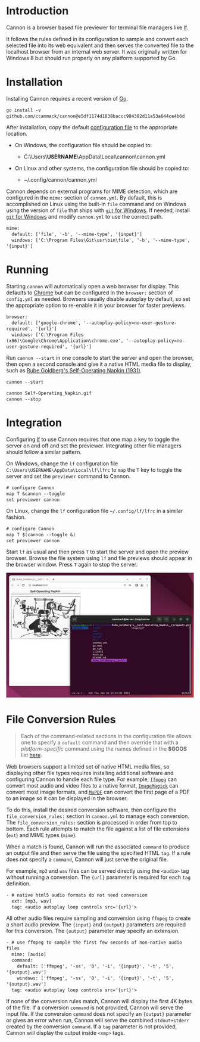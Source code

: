 # Introduction

Cannon is a browser based file previewer for terminal file managers like [lf](https://github.com/gokcehan/lf).

It follows the rules defined in its configuration to sample and convert each selected file into its web equivalent and then serves the converted file to the localhost browser from an internal web server. It was originally written for Windows 8 but should run properly on any platform supported by Go.

# Installation

Installing Cannon requires a recent version of [Go](https://go.dev/).

```
go install -v github.com/ccammack/cannon@e5df1174d1838baccc984382d11a53a644ce4b6d
```

After installation, copy the default [configuration file](https://github.com/ccammack/cannon/blob/main/cannon.yml) to the appropriate location.

* On Windows, the configuration file should be copied to:
  * C:\Users\\**USERNAME**\\AppData\\Local\\cannon\\cannon.yml

* On Linux and other systems, the configuration file should be copied to:
  * ~/.config/cannon/cannon.yml

Cannon depends on external programs for MIME detection, which are configured in the `mime:` section of `cannon.yml`. By default, this is accomplished on Linux using the built-in `file` command and on Windows using the version of `file` that ships with [`git` for Windows](https://gitforwindows.org/). If needed, install [`git` for Windows](https://gitforwindows.org/) and modify `cannon.yml` to use the correct path.

```
mime:
  default: ['file', '-b', '--mime-type', '{input}']
  windows: ['C:\Program Files\Git\usr\bin\file', '-b', '--mime-type', '{input}']
```

# Running

Starting `cannon` will automatically open a web browser for display. This defaults to [Chrome](https://www.google.com/chrome/) but can be configured in the `browser:` section of `config.yml` as needed. Browsers usually disable autoplay by default, so set the appropriate option to re-enable it in your browser for faster previews.

```
browser:
  default: ['google-chrome', '--autoplay-policy=no-user-gesture-required', '{url}']
  windows: ['C:\Program Files (x86)\Google\Chrome\Application\chrome.exe', '--autoplay-policy=no-user-gesture-required', '{url}']
```

Run `cannon --start` in one console to start the server and open the browser, then open a second console and give it a native HTML media file to display, such as [Rube Goldberg's Self-Operating Napkin (1931)](Self-Operating_Napkin.gif "Image source: Wikimedia Commons").

```
cannon --start
```

```
cannon Self-Operating_Napkin.gif
cannon --stop
```

# Integration

Configuring [lf](https://github.com/gokcehan/lf) to use Cannon requires that one map a key to toggle the server on and off and set the previewer. Integrating other file managers should follow a similar pattern.

On Windows, change the `lf` configuration file `C:\Users\USERNAME\AppData\Local\lf\lfrc` to `map` the `T` key to toggle the server and set the `previewer` command to Cannon.

```
# configure Cannon
map T &cannon --toggle
set previewer cannon
```

On Linux, change the `lf` configuration file `~/.config/lf/lfrc` in a similar fashion.

```
# configure Cannon
map T $(cannon --toggle &)
set previewer cannon
```

Start `lf` as usual and then press `T` to start the server and open the preview browser.
Browse the file system using `lf` and file previews should appear in the browser window.
Press `T` again to stop the server.

![Cannon preview](cannon-preview.png "Cannon preview")

# File Conversion Rules

> Each of the command-related sections in the configuration file allows one to specify a `default` command and then override that with a *platform-specific* command
using the names defined in the **$GOOS** list [here](https://go.dev/doc/install/source#environment).

Web browsers support a limited set of native HTML media files, so displaying other file types requires installing additional software and configuring Cannon to handle each file type. For example, [`ffmpeg`](https://ffmpeg.org/) can convert most audio and video files to a native format, [`ImageMagick`](https://imagemagick.org/) can convert most image formats, and [`MuPDF`](https://mupdf.com/) can convert the first page of a PDF to an image so it can be displayed in the browser.

To do this, install the desired conversion software, then configure the `file_conversion_rules:` section in `cannon.yml` to manage each conversion. The `file_conversion_rules:` section is processed in order from top to bottom. Each rule attempts to match the file against a list of file extensions (`ext`) and MIME types (`mime`).

When a match is found, Cannon will run the associated `command` to produce an output file and then serve the file using the specified HTML `tag`. If a rule does not specify a `command`, Cannon will just serve the original file.

For example, `mp3` and `wav` files can be served directly using the `<audio>` tag without running a conversion. The `{url}` parameter is required for each `tag` definition.

```
- # native html5 audio formats do not need conversion
  ext: [mp3, wav]
  tag: <audio autoplay loop controls src='{url}'>
```

All other audio files require sampling and conversion using `ffmpeg` to create a short audio preview. The `{input}` and `{output}` parameters are required for this conversion. The `{output}` parameter may specify an extension.

```
- # use ffmpeg to sample the first few seconds of non-native audio files
  mime: [audio]
  command:
    default: ['ffmpeg', '-ss', '0', '-i', '{input}', '-t', '5', '{output}.wav']
    windows: ['ffmpeg', '-ss', '0', '-i', '{input}', '-t', '5', '{output}.wav']
  tag: <audio autoplay loop controls src='{url}'>
```

If none of the conversion rules match, Cannon will display the first 4K bytes of the file.
If a conversion `command` is not provided, Cannon will serve the input file.
If the conversion `command` does not specify an `{output}` parameter or gives an error when run,
Cannon will serve the combined `stdout+stderr` created by the conversion `command`.
If a `tag` parameter is not provided, Cannon will display the output inside `<xmp>` tags.
